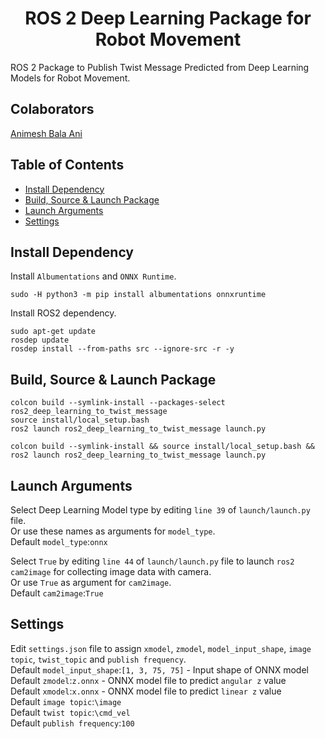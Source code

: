 <p align="center">
  <h1 align="center">ROS 2 Deep Learning Package for Robot Movement</h1>
</p>

ROS 2 Package to Publish Twist Message Predicted from Deep Learning Models for Robot Movement.<br/>

## Colaborators
[Animesh Bala Ani](https://www.linkedin.com/in/ani717/)

## Table of Contents
* [Install Dependency](#install) <br/>
* [Build, Source & Launch Package](#launch) <br/>
* [Launch Arguments](#arg) <br/>
* [Settings](#set) <br/>

## Install Dependency <a name="install"></a>
Install `Albumentations` and `ONNX Runtime`.<br/>
```
sudo -H python3 -m pip install albumentations onnxruntime
```
Install ROS2 dependency.<br/>
```
sudo apt-get update
rosdep update
rosdep install --from-paths src --ignore-src -r -y
```

## Build, Source & Launch Package <a name="launch"></a>
```
colcon build --symlink-install --packages-select ros2_deep_learning_to_twist_message
source install/local_setup.bash
ros2 launch ros2_deep_learning_to_twist_message launch.py
```
```
colcon build --symlink-install && source install/local_setup.bash && ros2 launch ros2_deep_learning_to_twist_message launch.py
```

## Launch Arguments <a name="arg"></a>
Select Deep Learning Model type by editing `line 39` of `launch/launch.py` file.<br/>
Or use these names as arguments for `model_type`.<br/>
Default `model_type`:`onnx`<br/>

Select `True` by editing `line 44` of `launch/launch.py` file to launch `ros2 cam2image` for collecting image data with camera.<br/>
Or use `True` as argument for `cam2image`.<br/>
Default `cam2image`:`True`<br/> 

## Settings <a name="set"></a>
Edit `settings.json` file to assign `xmodel`, `zmodel`, `model_input_shape`, `image topic`, `twist_topic` and `publish frequency`.<br/>
Default `model_input_shape`:`[1, 3, 75, 75]` - Input shape of ONNX model<br/>
Default `zmodel`:`z.onnx` - ONNX model file to predict `angular z` value<br/>
Default `xmodel`:`x.onnx` - ONNX model file to predict `linear z` value<br/>
Default `image topic`:`\image`<br/>
Default `twist topic`:`\cmd_vel`<br/> 
Default `publish frequency`:`100`<br/>
